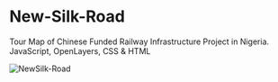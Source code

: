 
# New-Silk-Road
Tour Map of Chinese Funded Railway Infrastructure Project in Nigeria. JavaScript, OpenLayers, CSS & HTML

![NewSilk-Road](https://user-images.githubusercontent.com/13769211/120952775-b33a8a00-c719-11eb-865c-acd34a9f56a5.gif)




